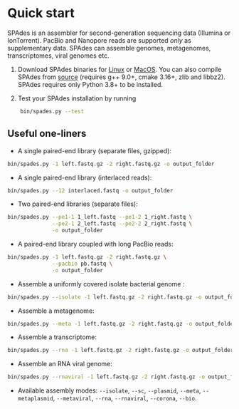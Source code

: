 # Quick start

SPAdes is an assembler for second-generation sequencing data (Illumina or IonTorrent). PacBio and Nanopore reads are supported *only* as supplementary data. SPAdes can assemble genomes, metagenomes, transcriptomes, viral genomes etc.

1. Download SPAdes binaries for
   [Linux](https://github.com/ablab/spades/releases/latest/) or [MacOS](https://github.com/ablab/spades/releases/latest/). 
   You can also compile SPAdes from [source](installation.md#downloading-and-compiling-spades-source-code) (requires g++ 9.0+, cmake 3.16+, zlib and libbz2). SPAdes requires only Python 3.8+ to be installed.

2. Test your SPAdes installation by running
``` bash
    bin/spades.py --test
```

## Useful one-liners
- A single paired-end library (separate files, gzipped):
``` bash
bin/spades.py -1 left.fastq.gz -2 right.fastq.gz -o output_folder
```

- A single paired-end library (interlaced reads):
``` bash
bin/spades.py --12 interlaced.fastq -o output_folder
```

- Two paired-end libraries (separate files):
``` bash
bin/spades.py --pe1-1 1_left.fastq --pe1-2 1_right.fastq \
              --pe2-1 2_left.fastq --pe2-2 2_right.fastq \
              -o output_folder
```

- A paired-end library coupled with long PacBio reads:
``` bash
bin/spades.py -1 left.fastq.gz -2 right.fastq.gz \
              --pacbio pb.fastq \
              -o output_folder
```

- Assemble a uniformly covered isolate bacterial genome :
``` bash
bin/spades.py --isolate -1 left.fastq.gz -2 right.fastq.gz -o output_folder
```

- Assemble a metagenome:
``` bash
bin/spades.py --meta -1 left.fastq.gz -2 right.fastq.gz -o output_folder
```

- Assemble a transcriptome:
``` bash
bin/spades.py --rna -1 left.fastq.gz -2 right.fastq.gz -o output_folder
```

- Assemble an RNA viral genome:
``` bash
bin/spades.py --rnaviral -1 left.fastq.gz -2 right.fastq.gz -o output_folder
```

- Available assembly modes: `--isolate`, `--sc`, `--plasmid`, `--meta`, `--metaplasmid`, `--metaviral`, `--rna`, `--rnaviral`, `--corona`, `--bio`.




